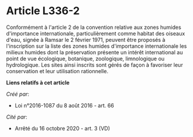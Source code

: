# Article L336-2

Conformément à l'article 2 de la convention relative aux zones humides d'importance internationale, particulièrement comme
habitat des oiseaux d'eau, signée à Ramsar le 2 février 1971, peuvent être proposés à l'inscription sur la liste des zones
humides d'importance internationale les milieux humides dont la préservation présente un intérêt international au point de
vue écologique, botanique, zoologique, limnologique ou hydrologique. Les sites ainsi inscrits sont gérés de façon à favoriser
leur conservation et leur utilisation rationnelle.

**Liens relatifs à cet article**

_Créé par_:

  - Loi n°2016-1087 du 8 août 2016 - art. 66

_Cité par_:

  - Arrêté du 16 octobre 2020 - art. 3 (VD)
